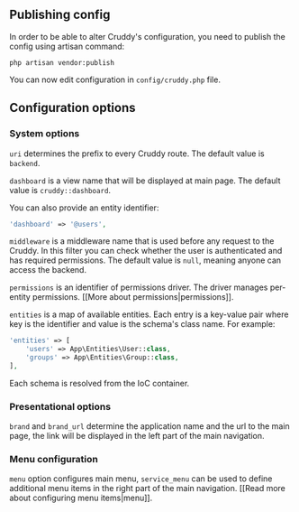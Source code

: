 ## Publishing config

In order to be able to alter Cruddy's configuration, you need to publish the config using artisan command:

```
php artisan vendor:publish
```

You can now edit configuration in `config/cruddy.php` file.

## Configuration options

### System options

`uri` determines the prefix to every Cruddy route. The default value is `backend`.

`dashboard` is a view name that will be displayed at main page. The default value is `cruddy::dashboard`.

You can also provide an entity identifier:

```php
'dashboard' => '@users',
```

`middleware` is a middleware name that is used before any request to the Cruddy. In this filter you can check whether 
the user is authenticated and has required permissions. The default value is `null`, meaning anyone can access the 
backend.

`permissions` is an identifier of permissions driver. The driver manages per-entity permissions. [[More about permissions|permissions]].

`entities` is a map of available entities. Each entry is a key-value pair where key is the identifier and value is the 
schema's class name. For example:

```php
'entities' => [
    'users' => App\Entities\User::class,
    'groups' => App\Entities\Group::class,
],
```

Each schema is resolved from the IoC container.

### Presentational options

`brand` and `brand_url` determine the application name and the url to the main page, the link will be displayed in the
left part of the main navigation.

### Menu configuration

`menu` option configures main menu, `service_menu` can be used to define additional menu items in the right part of
the main navigation. [[Read more about configuring menu items|menu]].